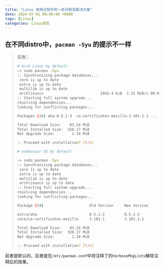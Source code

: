 ```yaml
---
title: "Linux 使用过程中的一些问题及解决方案"
date: 2024-07-01 00:00:00 +0800
tags: [Linux]
categories: Linux调优
---
```


## 在不同distro中，`pacman -Syu` 的提示不一样

> 实例：
>
> ```bash
> # Arch Linux by default
> ~> sudo pacman -Syu
> :: Synchronizing package databases...
>  core is up to date
>  extra is up to date
>  multilib is up to date
>  archlinuxcn                          1943.4 KiB  3.31 MiB/s 00:01 [####################################] 100%
> :: Starting full system upgrade...
> resolving dependencies...
> looking for conflicting packages...
> 
> Packages (24) aha-0.5.1-3  ca-certificates-mozilla-3.101.1-1 ...
> 
> Total Download Size:    83.24 MiB
> Total Installed Size:  320.17 MiB
> Net Upgrade Size:        1.34 MiB
> 
> :: Proceed with installation? [Y/n] 
> 
> # endeavour OS by default
> 
> ~> sudo pacman -Syu
> :: Synchronizing package databases...
>  core is up to date
>  extra is up to date
>  multilib is up to date
>  archlinuxcn is up to date
> :: Starting full system upgrade...
> resolving dependencies...
> looking for conflicting packages...
> 
> Package (24)                     Old Version     New Version     Net Change  Download Size
> 
> extra/aha                        0.5.1-2         0.5.1-3           0.00 MiB       0.01 MiB
> core/ca-certificates-mozilla     3.101-1         3.101.1-1         0.00 MiB       0.37 MiB
> 
> Total Download Size:    83.24 MiB
> Total Installed Size:  320.17 MiB
> Net Upgrade Size:        1.34 MiB
> 
> :: Proceed with installation? [Y/n]
>  ```

前者是默认的，后者是在`/etc/pacman.conf`中将注释了的`VerbosePkgLists`解除注释后的效果。